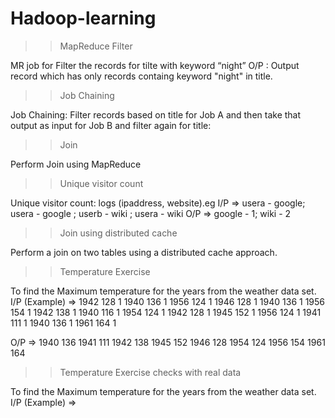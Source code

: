 # Hadoop-learning

>>MapReduce Filter

MR job for Filter the records for tilte with keyword “night” O/P : Output record which has only records containg keyword "night" in title.

>>Job Chaining

Job Chaining: Filter records based on title for Job A and then take that output as input for Job B and filter again for title:

>>Join

Perform Join using MapReduce

>>Unique visitor count

Unique visitor count: logs (ipaddress, website).eg I/P => usera - google; usera - google ; userb - wiki ; usera - wiki O/P => google - 1; wiki - 2

>>Join using distributed cache

Perform a join on two tables using a distributed cache approach.

>>Temperature Exercise

To find the Maximum temperature for the years from the weather data set. I/P (Example) =>
1942 128 1 1940 136 1 1956 124 1 1946 128 1 1940 136 1 1956 154 1 1942 138 1 1940 116 1 1954 124 1 1942 128 1 1945 152 1 1956 124 1 1941 111 1 1940 136 1 1961 164 1

O/P => 1940 136 1941 111 1942 138 1945 152 1946 128 1954 124 1956 154 1961 164

>>Temperature Exercise checks with real data
 
To find the Maximum temperature for the years from the weather data set. I/P (Example) =>

